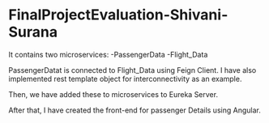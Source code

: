 # FinalProjectEvaluation-Shivani-Surana

It contains two microservices:
-PassengerData
-Flight_Data

PassengerDatat is connected to Flight_Data using Feign Client.
I have also implemented rest template object for interconnectivity as an example.

Then, we have added these to microservices to Eureka Server.

After that, I have created the front-end for passenger Details using Angular.
